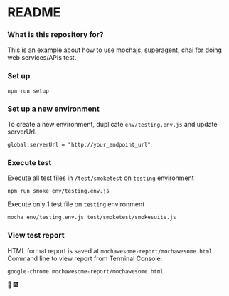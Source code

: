 # README #


### What is this repository for? ###
This is an example about how to use mochajs, superagent, chai for doing web services/APIs test.

### Set up ###
```
npm run setup
```
### Set up a new environment ###
To create a new environment, duplicate `env/testing.env.js` and update serverUrl.
```
global.serverUrl = "http://your_endpoint_url"
```
### Execute test ###

Execute all test files in `/test/smoketest` on `testing` environment
```
npm run smoke env/testing.env.js
```

Execute only 1 test file on `testing` environment
```
mocha env/testing.env.js test/smoketest/smokesuite.js
```

### View test report ###

HTML format report is saved at `mochawesome-report/mochawesome.html`.
Command line to view report from Terminal Console:
```
google-chrome mochawesome-report/mochawesome.html
```

:tada: :fireworks:
